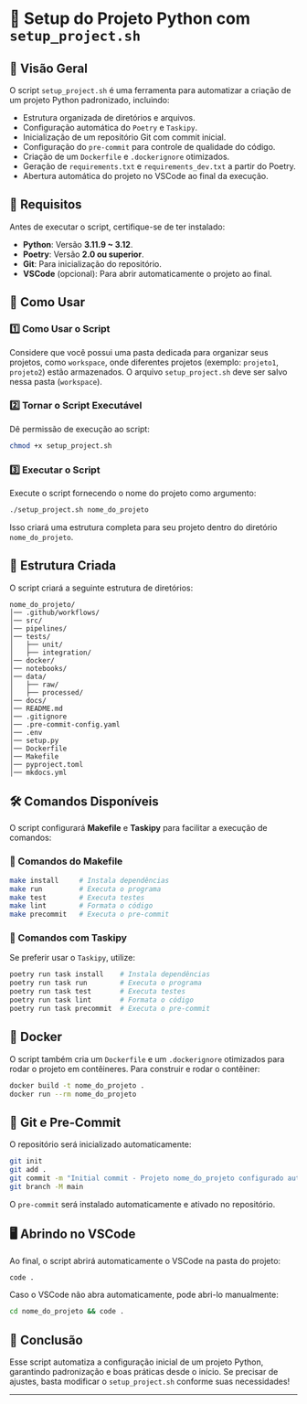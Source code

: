 # 📌 Setup do Projeto Python com `setup_project.sh`

## 📖 Visão Geral

O script `setup_project.sh` é uma ferramenta para automatizar a criação de um projeto Python padronizado, incluindo:

- Estrutura organizada de diretórios e arquivos.
- Configuração automática do `Poetry` e `Taskipy`.
- Inicialização de um repositório Git com commit inicial.
- Configuração do `pre-commit` para controle de qualidade do código.
- Criação de um `Dockerfile` e `.dockerignore` otimizados.
- Geração de `requirements.txt` e `requirements_dev.txt` a partir do Poetry.
- Abertura automática do projeto no VSCode ao final da execução.

## 🔧 Requisitos

Antes de executar o script, certifique-se de ter instalado:

- **Python**: Versão **3.11.9 ~ 3.12**.
- **Poetry**: Versão **2.0 ou superior**.
- **Git**: Para inicialização do repositório.
- **VSCode** (opcional): Para abrir automaticamente o projeto ao final.

## 🚀 Como Usar

### 1️⃣ Como Usar o Script

Considere que você possui uma pasta dedicada para organizar seus projetos, como `workspace`, onde diferentes projetos (exemplo: `projeto1`, `projeto2`) estão armazenados. O arquivo `setup_project.sh` deve ser salvo nessa pasta (`workspace`).

### 2️⃣ Tornar o Script Executável

Dê permissão de execução ao script:

```bash
chmod +x setup_project.sh
```

### 3️⃣ Executar o Script

Execute o script fornecendo o nome do projeto como argumento:

```bash
./setup_project.sh nome_do_projeto
```

Isso criará uma estrutura completa para seu projeto dentro do diretório `nome_do_projeto`.

## 📂 Estrutura Criada

O script criará a seguinte estrutura de diretórios:

```
nome_do_projeto/
│── .github/workflows/
│── src/
│── pipelines/
│── tests/
│   ├── unit/
│   ├── integration/
│── docker/
│── notebooks/
│── data/
│   ├── raw/
│   ├── processed/
│── docs/
│── README.md
│── .gitignore
│── .pre-commit-config.yaml
│── .env
│── setup.py
│── Dockerfile
│── Makefile
│── pyproject.toml
│── mkdocs.yml
```

## 🛠️ Comandos Disponíveis

O script configurará **Makefile** e **Taskipy** para facilitar a execução de comandos:

### 🔹 Comandos do Makefile

```bash
make install     # Instala dependências
make run         # Executa o programa
make test        # Executa testes
make lint        # Formata o código
make precommit   # Executa o pre-commit
```

### 🔹 Comandos com Taskipy

Se preferir usar o `Taskipy`, utilize:

```bash
poetry run task install    # Instala dependências
poetry run task run        # Executa o programa
poetry run task test       # Executa testes
poetry run task lint       # Formata o código
poetry run task precommit  # Executa o pre-commit
```

## 🐳 Docker

O script também cria um `Dockerfile` e um `.dockerignore` otimizados para rodar o projeto em contêineres. Para construir e rodar o contêiner:

```bash
docker build -t nome_do_projeto .
docker run --rm nome_do_projeto
```

## 🔗 Git e Pre-Commit

O repositório será inicializado automaticamente:

```bash
git init
git add .
git commit -m "Initial commit - Projeto nome_do_projeto configurado automaticamente"
git branch -M main
```

O `pre-commit` será instalado automaticamente e ativado no repositório.

## 🖥️ Abrindo no VSCode

Ao final, o script abrirá automaticamente o VSCode na pasta do projeto:

```bash
code .
```

Caso o VSCode não abra automaticamente, pode abri-lo manualmente:

```bash
cd nome_do_projeto && code .
```

## 🎯 Conclusão

Esse script automatiza a configuração inicial de um projeto Python, garantindo padronização e boas práticas desde o início. Se precisar de ajustes, basta modificar o `setup_project.sh` conforme suas necessidades!

---


